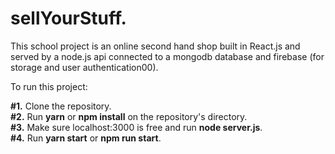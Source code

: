 # sellYourStuff. <br/>

This school project is an online second hand shop built in React.js and served by a node.js api connected to a mongodb database and firebase (for storage and user authentication00). <br/>

To run this project:  <br/>

**#1.** Clone the repository. <br/>
**#2.** Run **yarn** or **npm install** on the repository's directory. <br/>
**#3.** Make sure localhost:3000 is free and run **node server.js**. <br/>
**#4.** Run **yarn start** or **npm run start**. <br/>
